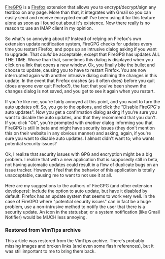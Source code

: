 <!-- :metadata:

title: FireGPG - Very Useful, Very Annoying
tags: Miscellaneous
publishedAt: 2007-11-28T17:06:07-0700
summary:

<a href='http://firegpg.tuxfamily.org/'>FireGPG</a> is a <a
href='http://www.mozilla.com'>Firefox</a> extension that allows you to
encrypt/decrypt/sign any textbox on any page.  More than that, it integrates
with Gmail so you can easily send and receive encrypted email!  I've been using
it for this feature alone as soon as I found out about it's existence.  Now
there really is no reason to use an IMAP client in my opinion...

-->

<a href='http://firegpg.tuxfamily.org/'>FireGPG</a> is a <a
href='http://www.mozilla.com'>Firefox</a> extension that allows you to
encrypt/decrypt/sign any textbox on any page.  More than that, it integrates
with Gmail so you can easily send and receive encrypted email!  I've been using
it for this feature alone as soon as I found out about it's existence.  Now
there really is no reason to use an IMAP client in my opinion.<br><br>
 So
what's so annoying about it?  Instead of relying on Firefox's own extension
update notification system, FireGPG checks for updates every time you restart
Firefox, and pops up an intrusive dialog asking if you want to upgrade.  That
<i>could</i> be acceptable, except that FireGPG has updates ALL THE TIME.
Worse than that, sometimes this dialog is displayed when you click on a link
that opens a new window.  Ok, you finally bite the bullet and choose to update,
causing you to have to restart Firefox.  You are now interrupted again with
another intrusive dialog outlining the changes in this update.  In the event
that Firefox crashes (as it often does) before you quit (does anyone ever quit
Firefox?), the fact that you've been shown the changes dialog is not saved, and
you get to see it again when you restart.
 <br><br>If you're like me, you're
fairly annoyed at this point, and you want to turn the auto updates off.  So,
you go to the options, and click the "Disable FireGPG's auto updates".  Now you
get a confirmation dialog asking if you're sure you want to disable the auto
updates, and that they recommend that you don't.  If you click "Ok", you're
prompted with <i>another</i> dialog informing you that FireGPG is still in beta
and might have security issues (they don't mention this on their website in any
obvious manner) and asking, again, if you're sure you want to disable auto
updates.  I almost didn't want to; who wants potential security
issues?<br><br>
 Ok, I realize that security issues with GPG and encryption
might be a big problem.  I realize that with a new application that is
supposedly still in beta, not having automatic updates could result in a flow
of duplicate bugs on an issue tracker.  However, I feel that the behavior of
this application is totally unacceptable, causing me to want to not use it at
all. <br><br>
 Here are my suggestions to the authors of FireGPG (and other
extension developers):  Include the option to auto update, but have it disabled
by default:  Firefox has an update system that seems to work very well.  In the
case of FireGPG where "potential security issues" can in fact be a huge
problem, use a non-intrusive method to notify the user that there is a security
update.  An icon in the statusbar, or a system notification (like Gmail
Notifier) would be MUCH less annoying.

<div class="restored-from-archive">
  <h3>Restored from VimTips archive</h3>
  <p>
  This article was restored from the VimTips archive. There's probably
  missing images and broken links (and even some flash references), but it
  was still important to me to bring them back.
  </p>
</div>
